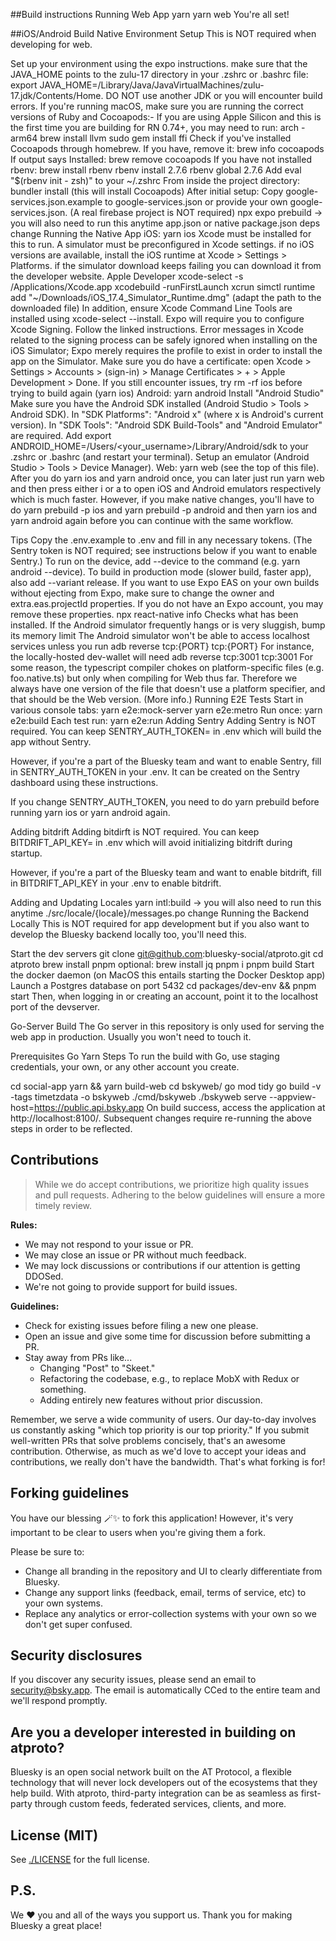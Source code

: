 ##Build instructions
Running Web App
yarn
yarn web
You're all set!

##iOS/Android Build
Native Environment Setup
This is NOT required when developing for web.

Set up your environment using the expo instructions.
make sure that the JAVA_HOME points to the zulu-17 directory in your .zshrc or .bashrc file: export JAVA_HOME=/Library/Java/JavaVirtualMachines/zulu-17.jdk/Contents/Home. DO NOT use another JDK or you will encounter build errors.
If you're running macOS, make sure you are running the correct versions of Ruby and Cocoapods:-
If you are using Apple Silicon and this is the first time you are building for RN 0.74+, you may need to run:
arch -arm64 brew install llvm
sudo gem install ffi
Check if you've installed Cocoapods through homebrew. If you have, remove it:
brew info cocoapods
If output says Installed:
brew remove cocoapods
If you have not installed rbenv:
brew install rbenv
rbenv install 2.7.6
rbenv global 2.7.6
Add eval "$(rbenv init - zsh)" to your ~/.zshrc
From inside the project directory:
bundler install (this will install Cocoapods)
After initial setup:
Copy google-services.json.example to google-services.json or provide your own google-services.json. (A real firebase project is NOT required)
npx expo prebuild -> you will also need to run this anytime app.json or native package.json deps change
Running the Native App
iOS: yarn ios
Xcode must be installed for this to run.
A simulator must be preconfigured in Xcode settings.
if no iOS versions are available, install the iOS runtime at Xcode > Settings > Platforms.
if the simulator download keeps failing you can download it from the developer website.
Apple Developer
xcode-select -s /Applications/Xcode.app
xcodebuild -runFirstLaunch
xcrun simctl runtime add "~/Downloads/iOS_17.4_Simulator_Runtime.dmg" (adapt the path to the downloaded file)
In addition, ensure Xcode Command Line Tools are installed using xcode-select --install.
Expo will require you to configure Xcode Signing. Follow the linked instructions. Error messages in Xcode related to the signing process can be safely ignored when installing on the iOS Simulator; Expo merely requires the profile to exist in order to install the app on the Simulator.
Make sure you do have a certificate: open Xcode > Settings > Accounts > (sign-in) > Manage Certificates > + > Apple Development > Done.
If you still encounter issues, try rm -rf ios before trying to build again (yarn ios)
Android: yarn android
Install "Android Studio"
Make sure you have the Android SDK installed (Android Studio > Tools > Android SDK).
In "SDK Platforms": "Android x" (where x is Android's current version).
In "SDK Tools": "Android SDK Build-Tools" and "Android Emulator" are required.
Add export ANDROID_HOME=/Users/<your_username>/Library/Android/sdk to your .zshrc or .bashrc (and restart your terminal).
Setup an emulator (Android Studio > Tools > Device Manager).
Web: yarn web (see the top of this file).
After you do yarn ios and yarn android once, you can later just run yarn web and then press either i or a to open iOS and Android emulators respectively which is much faster. However, if you make native changes, you'll have to do yarn prebuild -p ios and yarn prebuild -p android and then yarn ios and yarn android again before you can continue with the same workflow.

Tips
Copy the .env.example to .env and fill in any necessary tokens. (The Sentry token is NOT required; see instructions below if you want to enable Sentry.)
To run on the device, add --device to the command (e.g. yarn android --device). To build in production mode (slower build, faster app), also add --variant release.
If you want to use Expo EAS on your own builds without ejecting from Expo, make sure to change the owner and extra.eas.projectId properties. If you do not have an Expo account, you may remove these properties.
npx react-native info Checks what has been installed.
If the Android simulator frequently hangs or is very sluggish, bump its memory limit
The Android simulator won't be able to access localhost services unless you run adb reverse tcp:{PORT} tcp:{PORT}
For instance, the locally-hosted dev-wallet will need adb reverse tcp:3001 tcp:3001
For some reason, the typescript compiler chokes on platform-specific files (e.g. foo.native.ts) but only when compiling for Web thus far. Therefore we always have one version of the file that doesn't use a platform specifier, and that should be the Web version. (More info.)
Running E2E Tests
Start in various console tabs:
yarn e2e:mock-server
yarn e2e:metro
Run once: yarn e2e:build
Each test run: yarn e2e:run
Adding Sentry
Adding Sentry is NOT required. You can keep SENTRY_AUTH_TOKEN= in .env which will build the app without Sentry.

However, if you're a part of the Bluesky team and want to enable Sentry, fill in SENTRY_AUTH_TOKEN in your .env. It can be created on the Sentry dashboard using these instructions.

If you change SENTRY_AUTH_TOKEN, you need to do yarn prebuild before running yarn ios or yarn android again.

Adding bitdrift
Adding bitdirft is NOT required. You can keep BITDRIFT_API_KEY= in .env which will avoid initializing bitdrift during startup.

However, if you're a part of the Bluesky team and want to enable bitdrift, fill in BITDRIFT_API_KEY in your .env to enable bitdrift.

Adding and Updating Locales
yarn intl:build -> you will also need to run this anytime ./src/locale/{locale}/messages.po change
Running the Backend Locally
This is NOT required for app development but if you also want to develop the Bluesky backend locally too, you'll need this.

Start the dev servers
git clone git@github.com:bluesky-social/atproto.git
cd atproto
brew install pnpm
optional: brew install jq
pnpm i
pnpm build
Start the docker daemon (on MacOS this entails starting the Docker Desktop app)
Launch a Postgres database on port 5432
cd packages/dev-env && pnpm start
Then, when logging in or creating an account, point it to the localhost port of the devserver.

Go-Server Build
The Go server in this repository is only used for serving the web app in production. Usually you won't need to touch it.

Prerequisites
Go
Yarn
Steps
To run the build with Go, use staging credentials, your own, or any other account you create.

cd social-app
yarn && yarn build-web
cd bskyweb/
go mod tidy
go build -v -tags timetzdata -o bskyweb ./cmd/bskyweb
./bskyweb serve --appview-host=https://public.api.bsky.app
On build success, access the application at http://localhost:8100/. Subsequent changes require re-running the above steps in order to be reflected.

## Contributions

> While we do accept contributions, we prioritize high quality issues and pull requests. Adhering to the below guidelines will ensure a more timely review.

**Rules:**

- We may not respond to your issue or PR.
- We may close an issue or PR without much feedback.
- We may lock discussions or contributions if our attention is getting DDOSed.
- We're not going to provide support for build issues.

**Guidelines:**

- Check for existing issues before filing a new one please.
- Open an issue and give some time for discussion before submitting a PR.
- Stay away from PRs like...
  - Changing "Post" to "Skeet."
  - Refactoring the codebase, e.g., to replace MobX with Redux or something.
  - Adding entirely new features without prior discussion. 

Remember, we serve a wide community of users. Our day-to-day involves us constantly asking "which top priority is our top priority." If you submit well-written PRs that solve problems concisely, that's an awesome contribution. Otherwise, as much as we'd love to accept your ideas and contributions, we really don't have the bandwidth. That's what forking is for!

## Forking guidelines

You have our blessing 🪄✨ to fork this application! However, it's very important to be clear to users when you're giving them a fork.

Please be sure to:

- Change all branding in the repository and UI to clearly differentiate from Bluesky.
- Change any support links (feedback, email, terms of service, etc) to your own systems.
- Replace any analytics or error-collection systems with your own so we don't get super confused.

## Security disclosures

If you discover any security issues, please send an email to security@bsky.app. The email is automatically CCed to the entire team and we'll respond promptly.

## Are you a developer interested in building on atproto?

Bluesky is an open social network built on the AT Protocol, a flexible technology that will never lock developers out of the ecosystems that they help build. With atproto, third-party integration can be as seamless as first-party through custom feeds, federated services, clients, and more.

## License (MIT)

See [./LICENSE](./LICENSE) for the full license.

## P.S.

We ❤️ you and all of the ways you support us. Thank you for making Bluesky a great place!
